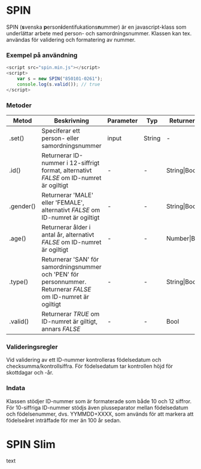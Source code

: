 # SPIN
SPIN (**s**venska **p**erson**i**dentifukations**n**ummer) är en javascript-klass som underlättar arbete med person- och samordningsnummer. Klassen kan tex. användas för validering och formatering av nummer.

### Exempel på användning
```javascript
<script src="spin.min.js"></script>
<script>
    var s = new SPIN("850101-0261");
    console.log(s.valid()); // true
</script>
```

### Metoder
| Metod | Beskrivning | Parameter | Typ | Returnerar |
|---|---|---|---|---|
| .set() | Speciferar ett person- eller samordningsnummer | input | String | - |
| .id() | Returnerar ID-nummer i 12-siffrigt format, alternativt *FALSE* om ID-numret är ogiltigt | - | - | String&vert;Bool |
| .gender() | Returnerar 'MALE' eller 'FEMALE', alternativt *FALSE* om ID-numret är ogiltigt | - | - | String&vert;Bool |
| .age() | Returnerar ålder i antal år, alternativt *FALSE* om ID-numret är ogiltigt | - | - | Number&vert;Bool |
| .type() | Returnerar 'SAN' för samordningsnummer och 'PEN' för personnummer. Returnerar *FALSE* om ID-numret är ogiltigt | - | - | String&vert;Bool |
| .valid() | Returnerar *TRUE* om ID-numret är giltigt, annars *FALSE* | - | - | Bool |

### Valideringsregler
Vid validering av ett ID-nummer kontrolleras födelsedatum och checksumma/kontrollsiffra. För födelsedatum tar kontrollen höjd för skottdagar och -år.

### Indata
Klassen stödjer ID-nummer som är formaterade som både 10 och 12 siffror. För 10-siffriga ID-nummer stödjs även plusseparator mellan födelsedatum och födelsenummer, dvs. YYMMDD+XXXX, som används för att markera att födelseåret inträffade för mer än 100 år sedan.

# SPIN Slim
text
